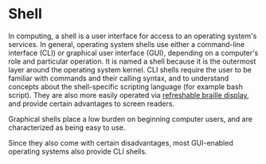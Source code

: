 # Shell

In computing, a shell is a user interface for access to an operating system's services.
In general, operating system shells use either a command-line interface (CLI) or graphical user interface (GUI),
depending on a computer's role and particular operation.
It is named a shell because it is the outermost layer around the operating system kernel.
CLI shells require the user to be familiar with commands and their calling syntax,
and to understand concepts about the shell-specific scripting language (for example bash script).
They are also more easily operated via [refreshable braille display](https://en.wikipedia.org/wiki/Refreshable_braille_display),
and provide certain advantages to screen readers.

Graphical shells place a low burden on beginning computer users,
and are characterized as being easy to use.

Since they also come with certain disadvantages,
most GUI-enabled operating systems also provide CLI shells.
